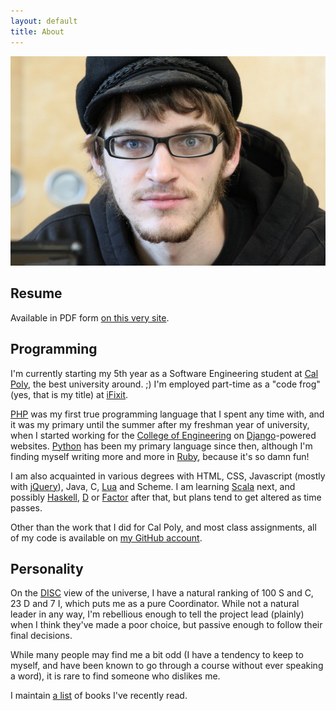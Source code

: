 ```yaml
---
layout: default
title: About
---
```


![](/media/images/me.jpg)

## Resume

Available in PDF form [on this very site][resume].

[resume]: /about/resume.pdf

## Programming

I'm currently starting my 5th year as a Software Engineering student at [Cal
Poly], the best university around. ;) I'm employed part-time as a "code frog"
(yes, that is my title) at [iFixit].

[PHP] was my first true programming language that I spent any time with, and it
was my primary until the summer after my freshman year of university, when I
started working for the [College of Engineering] on [Django]-powered websites.
[Python] has been my primary language since then, although I'm finding myself
writing more and more in [Ruby], because it's so damn fun!

I am also acquainted in various degrees with HTML, CSS, Javascript (mostly with
[jQuery]), Java, C, [Lua] and Scheme. I am learning [Scala] next, and possibly
[Haskell], [D] or [Factor] after that, but plans tend to get altered as time passes.

Other than the work that I did for Cal Poly, and most class assignments, all of
my code is available on [my GitHub account].


[Cal Poly]: http://calpoly.edu/
[iFixit]: http://ifixit.com/

[PHP]: http://php.net/
[College of Engineering]: http://ceng.calpoly.edu/
[Django]: http://www.djangoproject.com/
[Python]: http://python.org/
[Ruby]: http://www.ruby-lang.org/

[jQuery]: http://jquery.com/
[Lua]: http://www.lua.org/
[Scala]: http://www.scala-lang.org/
[Haskell]: http://www.haskell.org/
[D]: http://digitalmars.com/d/index.html
[Factor]: http://factorcode.org/

[my GitHub account]: http://github.com/xiongchiamiov/


## Personality

On the [DISC] view of the universe, I have a natural ranking of 100 S and C, 23
D and 7 I, which puts me as a pure Coordinator. While not a natural leader in
any way, I'm rebellious enough to tell the project lead (plainly) when I think
they've made a poor choice, but passive enough to follow their final decisions.

While many people may find me a bit odd (I have a tendency to keep to myself,
and have been known to go through a course without ever speaking a word), it is
rare to find someone who dislikes me.

I maintain [a list][reading-list] of books I've recently read.


[DISC]: http://en.wikipedia.org/wiki/DISC_assessment
[reading-list]: /about/reading-list.html

